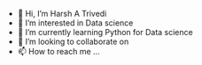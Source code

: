 - 👋 Hi, I’m Harsh A Trivedi
- 👀 I’m interested in Data science
- 🌱 I’m currently learning Python for Data science
- 💞️ I’m looking to collaborate on 
- 📫 How to reach me ...

<!---
HARSH6355/HARSH6355 is a ✨ special ✨ repository because its `README.md` (this file) appears on your GitHub profile.
You can click the Preview link to take a look at your changes.
--->
